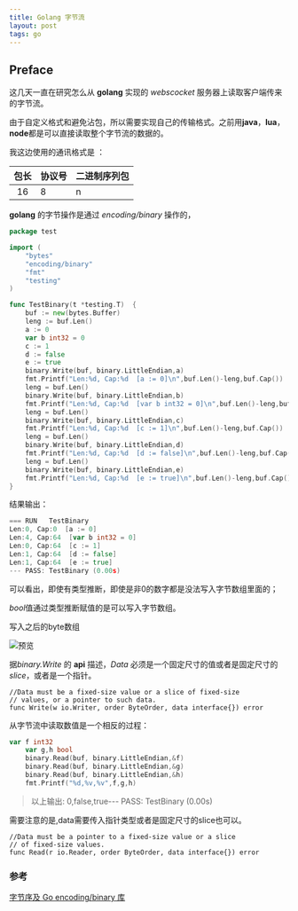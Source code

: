 ```yaml
---
title: Golang 字节流
layout: post
tags: go
---
```



## Preface

这几天一直在研究怎么从 **golang** 实现的 *webscocket* 服务器上读取客户端传来的字节流。

由于自定义格式和避免沾包，所以需要实现自己的传输格式。之前用**java**，**lua**，**node**都是可以直接读取整个字节流的数据的。

我这边使用的通讯格式是 ：

|  包长      | 协议号 | 二进制序列包 |
| :-------: | ------ | ------------ |
| 16   | 8    | n    |


**golang** 的字节操作是通过 *encoding/binary* 操作的，

```go
package test

import (
	"bytes"
	"encoding/binary"
	"fmt"
	"testing"
)

func TestBinary(t *testing.T)  {
	buf := new(bytes.Buffer)
	leng := buf.Len()
	a := 0
	var b int32 = 0
	c := 1
	d := false
	e := true
	binary.Write(buf, binary.LittleEndian,a)
	fmt.Printf("Len:%d, Cap:%d  [a := 0]\n",buf.Len()-leng,buf.Cap())
	leng = buf.Len()
	binary.Write(buf, binary.LittleEndian,b)
	fmt.Printf("Len:%d, Cap:%d  [var b int32 = 0]\n",buf.Len()-leng,buf.Cap())
	leng = buf.Len()
	binary.Write(buf, binary.LittleEndian,c)
	fmt.Printf("Len:%d, Cap:%d  [c := 1]\n",buf.Len()-leng,buf.Cap())
	leng = buf.Len()
	binary.Write(buf, binary.LittleEndian,d)
	fmt.Printf("Len:%d, Cap:%d  [d := false]\n",buf.Len()-leng,buf.Cap())
	leng = buf.Len()
	binary.Write(buf, binary.LittleEndian,e)
	fmt.Printf("Len:%d, Cap:%d  [e := true]\n",buf.Len()-leng,buf.Cap())
}
```

结果输出：

```go
=== RUN   TestBinary
Len:0, Cap:0  [a := 0]
Len:4, Cap:64  [var b int32 = 0]
Len:0, Cap:64  [c := 1]
Len:1, Cap:64  [d := false]
Len:1, Cap:64  [e := true]
--- PASS: TestBinary (0.00s)
```

可以看出，即使有类型推断，即使是非0的数字都是没法写入字节数组里面的；

*bool*值通过类型推断赋值的是可以写入字节数组。

写入之后的byte数组

![预览](./binarytest.png)

据*binary.Write* 的 **api** 描述，*Data* 必须是一个固定尺寸的值或者是固定尺寸的*slice*，或者是一个指针。

```
//Data must be a fixed-size value or a slice of fixed-size
// values, or a pointer to such data.
func Write(w io.Writer, order ByteOrder, data interface{}) error
```

从字节流中读取数值是一个相反的过程：

```go
var f int32
	var g,h bool
	binary.Read(buf, binary.LittleEndian,&f)
	binary.Read(buf, binary.LittleEndian,&g)
	binary.Read(buf, binary.LittleEndian,&h)
	fmt.Printf("%d,%v,%v",f,g,h)
```

> 以上输出: 0,false,true--- PASS: TestBinary (0.00s)

需要注意的是,data需要传入指针类型或者是固定尺寸的slice也可以。

```
//Data must be a pointer to a fixed-size value or a slice
// of fixed-size values.
func Read(r io.Reader, order ByteOrder, data interface{}) error
```

### 参考

[字节序及 Go encoding/binary 库](https://www.jianshu.com/p/1deed9012440)